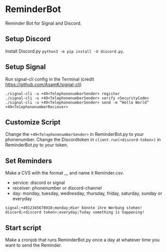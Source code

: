 # ReminderBot
Reminder Bot for Signal and Discord.

## Setup Discord
Install Discord.py ```python3 -m pip install -U discord.py```.

## Setup Signal
Run signal-cli config in the Terminal (credit https://github.com/AsamK/signal-cli)
```
./signal-cli -u +49<TelephonenumberSender> register
./signal-cli -u +49<TelephonenumberSender> verify <SecurityCode>
./signal-cli -u +49<TelephonenumberSender> send -m “Hello World” +49<TelephonenumberReciever>
```

## Customize Script
Change the ```+49<TelephonenumberSender>``` in ReminderBot.py to your phonenumber.
Change the Discordtoken in  ```client.run(<discord-token>)``` in ReminderBot.py to your token.

## Set Reminders
Make a CVS with the format <service>,<reciever>,<day>,<message> and name it Reminder.csv.
- service: discord or signal
- receiver: phonenumber or discord-channel
- day: monday, tuesday, wednesday, thursday, friday, saturday, sunday or everyday
```
signal;+4912345678910;monday;Hier könnte ihre Werbung stehen!
discord;<discord token>;everyday;Today something is happening!
```
  
## Start script
Make a cronjob that runs ReminderBot.py once a day at whatever time you want to send the Reminder.
